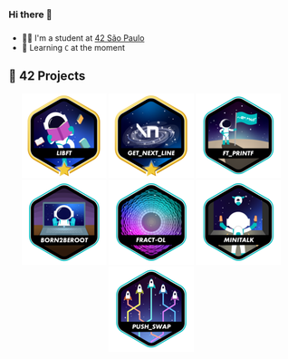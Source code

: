### Hi there 👋 <h3>
* 👨‍🎓 I'm a student at [42 São Paulo](https://www.42sp.org.br)
* 🔰 Learning `C` at the moment
  
## 🚀 42 Projects

<div align="center">

[![Libft](https://github.com/riceset/riceset/blob/main/42_badges/libftm.png)](https://github.com/riceset/libft)
[![GNL](https://github.com/riceset/riceset/blob/main/42_badges/get_next_linem.png)](https://github.com/riceset/get_next_line)
[![ft_printf](https://github.com/riceset/riceset/blob/main/42_badges/ft_printfe.png)](https://github.com/riceset/ft_printf)
[![B2B](https://github.com/riceset/riceset/blob/main/42_badges/born2beroote.png)](#)
[![fract-ol](https://github.com/riceset/riceset/blob/main/42_badges/fract-ole.png)](https://github.com/riceset/fract-ol)
[![minitalk](https://github.com/riceset/riceset/blob/main/42_badges/minitalke.png)](https://github.com/riceset/minitalk)
[![push_swap](https://github.com/riceset/riceset/blob/main/42_badges/push_swape.png)](https://github.com/riceset/push_swap)
<!---
humbertoarndt/humbertoarndt is a ✨ special ✨ repository because its `README.md` (this file) appears on your GitHub profile.
You can click the Preview link to take a look at your changes.
--->
